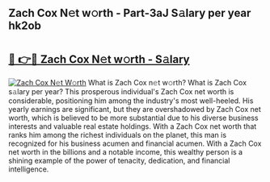 ## Zach Cox N𝚎t w𝚘rth - Part-3aJ S𝚊lary per year hk2ob

# <h2><a href="http://gc0md3u.nevu.top/?p=Zach+Cox">🔗 👉🔴 Zach Cox N𝚎t w𝚘rth - S𝚊lary</a></h2>

[![Zach Cox N𝚎t W𝚘rth](https://i.imgur.com/Oavwk0R.jpeg)](http://gc0md3u.nevu.top/?p=Zach+Cox)
What is Zach Cox n𝚎t w𝚘rth? What is Zach Cox s𝚊lary per year?
This prosperous individual's Zach Cox net worth is considerable, positioning him among the industry's most well-heeled. His yearly earnings are significant, but they are overshadowed by Zach Cox net worth, which is believed to be more substantial due to his diverse business interests and valuable real estate holdings. With a Zach Cox net worth that ranks him among the richest individuals on the planet, this man is recognized for his business acumen and financial acumen. With a Zach Cox net worth in the billions and a notable income, this wealthy person is a shining example of the power of tenacity, dedication, and financial intelligence.
